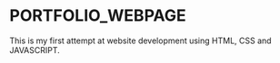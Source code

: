 # PORTFOLIO_WEBPAGE
This is my first attempt at website development using HTML, CSS and JAVASCRIPT.
